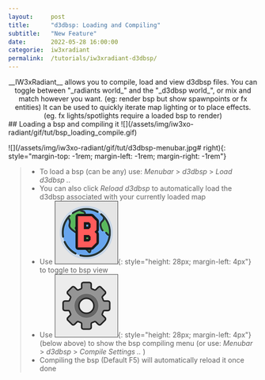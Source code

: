 ```yaml
---
layout:     post
title:      "d3dbsp: Loading and Compiling"
subtitle:   "New Feature"
date:       2022-05-28 16:00:00
categorie:  iw3xradiant
permalink:  /tutorials/iw3xradiant-d3dbsp/
---
```


<!-- overwrite header bg if defined -->
<script> var header_bg = "/assets/img/iw3xo-radiant/header.jpg"; </script>
<!-- tag for quick links so we do not show the nav -->
<a name="quicklink"></a>
 
<div align="center" markdown="1"> 
__IW3xRadiant__ allows you to compile, load and view d3dbsp files.  
You can toggle between "_radiants world_" and the "_d3dbsp world_", or mix and match however you want. (eg: render bsp but show spawnpoints or fx entities)  
It can be used to quickly iterate map lighting or to place effects. (eg. fx lights/spotlights require a loaded bsp to render)  
</div>

<div class="padding-2l"></div>
## Loading a bsp and compiling it
![](/assets/img/iw3xo-radiant/gif/tut/bsp_loading_compile.gif)

![](/assets/img/iw3xo-radiant/gif/tut/d3dbsp-menubar.jpg# right){: style="margin-top: -1rem; margin-left: -1rem; margin-right: -1rem"}

<div class="padding-2l"></div>

> - To load a bsp (can be any) use: _Menubar_ > _d3dbsp_ > _Load d3dbsp .._ 
> - You can also click _Reload d3dbsp_ to automatically load the d3dbsp associated with your currently loaded map
> - Use ![](/assets/img/iw3xo-radiant/ico_bsp_toggle.png){: style="height: 28px; margin-left: 4px"} to toggle to bsp view
> - Use ![](/assets/img/iw3xo-radiant/ico_settings.png){: style="height: 28px; margin-left: 4px"} (below above) to show the bsp compiling menu
    (or use: _Menubar_ > _d3dbsp_ > _Compile Settings .._ )
> - Compiling the bsp (Default F5) will automatically reload it once done

<div class="padding-2l"></div>
